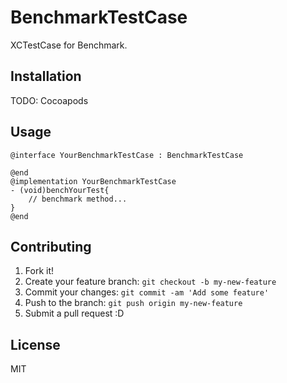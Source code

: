 # BenchmarkTestCase

XCTestCase for Benchmark.

## Installation

TODO: Cocoapods

## Usage

```objc
@interface YourBenchmarkTestCase : BenchmarkTestCase

@end
@implementation YourBenchmarkTestCase
- (void)benchYourTest{
    // benchmark method...
}
@end
```

## Contributing

1. Fork it!
2. Create your feature branch: `git checkout -b my-new-feature`
3. Commit your changes: `git commit -am 'Add some feature'`
4. Push to the branch: `git push origin my-new-feature`
5. Submit a pull request :D

## License

MIT